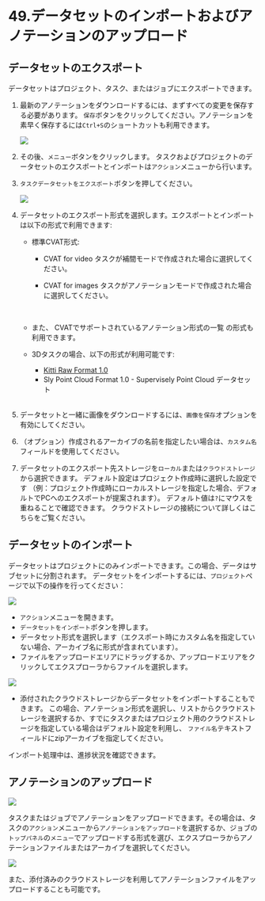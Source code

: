 
# 49.データセットのインポートおよびアノテーションのアップロード

## データセットのエクスポート

データセットはプロジェクト、タスク、またはジョブにエクスポートできます。

1. 最新のアノテーションをダウンロードするには、まずすべての変更を保存する必要があります。
   `保存`ボタンをクリックしてください。アノテーションを素早く保存するには`Ctrl+S`のショートカットも利用できます。

   ![](./images/image028.jpg)

1. その後、`メニュー`ボタンをクリックします。
   タスクおよびプロジェクトのデータセットのエクスポートとインポートは`アクション`メニューから行います。
1. `タスクデータセットをエクスポート`ボタンを押してください。

   ![](./images/image225.jpg)

1. データセットのエクスポート形式を選択します。エクスポートとインポートは以下の形式で利用できます:
   - 標準CVAT形式:
     - CVAT for video
       タスクが補間モードで作成された場合に選択してください。
     - CVAT for images
       タスクがアノテーションモードで作成された場合に選択してください。

       <br>
   - また、
     CVATでサポートされているアノテーション形式の一覧
     の形式も利用できます。

   - 3Dタスクの場合、以下の形式が利用可能です:
     - [Kitti Raw Format 1.0](http://www.cvlibs.net/datasets/kitti/raw_data.php)
     - Sly Point Cloud Format 1.0  - Supervisely Point Cloud データセット

   <br>
1. データセットと一緒に画像をダウンロードするには、`画像を保存`オプションを有効にしてください。
1. （オプション）作成されるアーカイブの名前を指定したい場合は、`カスタム名`フィールドを使用してください。
1. データセットのエクスポート先ストレージを`ローカル`または`クラウドストレージ`から選択できます。
   デフォルト設定はプロジェクト作成時に選択した設定です
   （例：プロジェクト作成時にローカルストレージを指定した場合、デフォルトでPCへのエクスポートが提案されます）。
   デフォルト値は`?`にマウスを重ねることで確認できます。
   クラウドストレージの接続について詳しくはこちらをご覧ください。

## データセットのインポート

データセットはプロジェクトにのみインポートできます。この場合、データはサブセットに分割されます。
データセットをインポートするには、`プロジェクト`ページで以下の操作を行ってください：

![](./images/image238.jpg)

- `アクション`メニューを開きます。
- `データセットをインポート`ボタンを押します。
- データセット形式を選択します（エクスポート時にカスタム名を指定していない場合、アーカイブ名に形式が含まれています）。
- ファイルをアップロードエリアにドラッグするか、アップロードエリアをクリックしてエクスプローラからファイルを選択します。

![](./images/image250.jpg)

- 添付されたクラウドストレージからデータセットをインポートすることもできます。
  この場合、アノテーション形式を選択し、リストからクラウドストレージを選択するか、すでにタスクまたはプロジェクト用のクラウドストレージを指定している場合はデフォルト設定を利用し、
  `ファイル名`テキストフィールドにzipアーカイブを指定してください。

インポート処理中は、進捗状況を確認できます。

## アノテーションのアップロード

![](./images/image251.jpg)

タスクまたはジョブでアノテーションをアップロードできます。その場合は、タスクの`アクション`メニューから`アノテーションをアップロード`を選択するか、ジョブの`トップパネル`の`メニュー`でアップロードする形式を選び、エクスプローラからアノテーションファイルまたはアーカイブを選択してください。

![](./images/image252.jpg)

また、添付済みのクラウドストレージを利用してアノテーションファイルをアップロードすることも可能です。